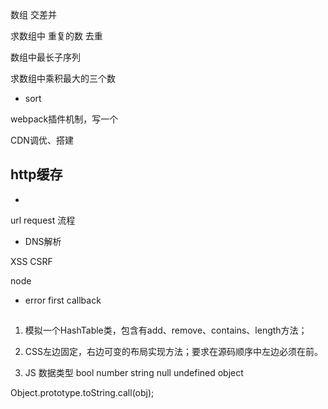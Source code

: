 数组 交差并

求数组中 重复的数
去重

数组中最长子序列

求数组中乘积最大的三个数
- sort


webpack插件机制，写一个

CDN调优、搭建

http缓存
-
-

url request 流程
- DNS解析

XSS
CSRF

node
- error first callback



##
1. 模拟一个HashTable类，包含有add、remove、contains、length方法；

2. CSS左边固定，右边可变的布局实现方法；要求在源码顺序中左边必须在前。

3. JS 数据类型
bool number string null undefined
object

Object.prototype.toString.call(obj);



